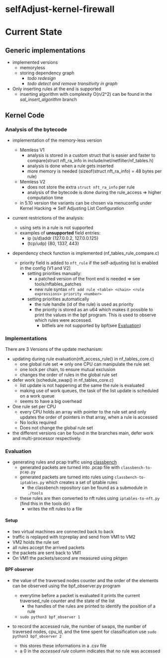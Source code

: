 # selfAdjust-kernel-firewall
# Current State
## Generic implementations
- implemented versions
    - memoryless
    - storing dependency graph
      - *todo redesign* 
      - *todo detect and remove transitivity in graph*
- Only inserting rules at the end is supported
    - inserting algorithm with complexity O(n/2^2) can be found in the *sal_insert_algorithm* branch

## Kernel Code
### Analysis of the bytecode
- implementation of the memory-less version
  - Memless V1
    - analysis is stored in a custom struct that is easier and faster to compare(struct nft_ra_info in include/net/netfilter/nf_tables.h)
    - analysis is done when a rule gets inserted
    - more memory is needed (sizeof(struct nft_ra_info) = 48 bytes per rule)
  - Memless V2
    - does not store the extra `struct nft_ra_info` per rule
    - analysis of the bytecode is done during the rule_access => higher computation time
  - in 5.10 version the variants can be chosen via menuconfig under Kernel Hacking => Self Adjusting List Configuration
  
- current restrictions of the analysis:
  - using sets in a rule is not supported
  - examples of **unsupported** field entries:
      - ip (s/d)addr {127.0.0.2, 127.0.0.125}
      - (tcp/udp) {80, 1337, 443}
    
- dependency check function is implemented (nf_tables_rule_compare.c)
  - priority field is added to `nft_rule` if the self-adjusting list is enabled in the config (V1 and V2)  
    - setting priorities manually:
      - a patched version of the front end is needed => see tools/nftables_patches
      - new rule syntax `nft add rule <table> <chain> <rule expressions> priority <number>`
    - setting priorities automatically
      - the rule handle (id of the rule) is used as priority
      - the priority is stored as an u64 which makes it possible to print the values in the bpf program. This is used to observe which rules were accessed.
        - bitfiels are not supported by bpf(see [Evaluation](#evaluation))

### Implementations
There are 3 Versions of the update mechanism:
- updating during rule evaluation(nft_access_rule() in nf_tables_core.c)
  - one global rule set => only one CPU can manipulate the rule set
  - one lock per chain, to ensure mutual exclusion
  - changes the order of rules in the global rule set
- defer work (schedule_swap() in nf_tables_core.c)
  - list update is not happening at the same the rule is evaluated
  - making use of work queues, the task of the list update is scheduled on a work queue
  - seems to have a big overhead
- One rule set per CPU
  - every CPU holds an array with pointer to the rule set and only updates the order of pointers in that array, when a rule is accessed
  - No locks required
  - Does not change the global rule set
- the different versions can be found in the branches main, defer work and multi-processor respectively.

### Evaluation
- generating rules and pcap traffic using [classbench](https://github.com/sebymiano/classbench-generators)
  - generated packets are turned into .pcap file with `classbench-to-pcap.py`
  - generated packets are turned into rules using `classbench-to-iptables.py` which creates a set of iptable rules
    - the classbench repository can be found as a submodule in `./tools`
  - these rules are then converted to nft rules using `iptables-to-nft.py` (find this in the tools dir)
    - writes the nft rules to a file
    
#### Setup
- two virtual machines are connected back to back
- traffic is replayed with tcpreplay and send from VM1 to VM2
- VM2 holds the rule set
- all rules accept the arrived packets
- the packets are sent back to VM1
- On VM1 the packets/second are measured using pktgen

#### BPF observer
- the value of the traversed nodes counter and the order of the elements can be observed using the bpf_observer.py program
  - everytime before a packet is evaluated it prints the current traversed_rule counter and the state of the list
    - the handles of the rules are printed to identify the position of a rule
  - `sudo python3 bpf_observer 1` 

- to record the accessed rule, the number of swaps, the number of traversed nodes, cpu_id, and the time spent for classification use `sudo python3 bpf_observer 2`
  - this stores these informations in a .csv file
  - a 0 in the *accessed rule* column indicates that no rule was accessed


